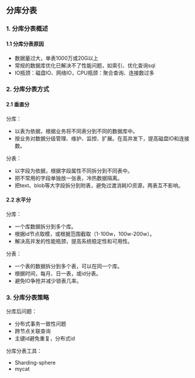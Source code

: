 ## 分库分表

### 1. 分库分表概述

#### 1.1 分库分表原因

- 数据量过大，单表1000万或20G以上
- 常规的数据库优化已解决不了性能问题，如索引、优化查询sql
- IO瓶颈：磁盘IO、网络IO，CPU瓶颈：聚合查询、连接数过多

### 2. 分库分表方式

#### 2.1 垂直分

分库：

- 以表为依据，根据业务将不同表分到不同的数据库中。
- 按业务对数据分级管理、维护、监控、扩展。在高并发下，提高磁盘IO和连接数。

分表：

- 以字段为依据，根据字段属性不同拆分到不同表中。
- 把不常用的字段单独放一张表，冷热数据隔离。
- 把text、blob等大字段拆分到附表，避免过渡消耗IO资源，两表互不影响。

#### 2.2 水平分

分库：

- 一个库数据拆分到多个库。
- 根据id节点取模，或根据范围截取（1-100w，100w-200w）。
- 解决高并发的性能瓶颈，提高系统稳定性和可用性。

分表：

- 一个表的数据拆分到多个表，可以在同一个库。
- 根据时间，每月、日一表，或id分表。
- 避免IO争抢并减少锁表几率。

### 3. 分库分表策略

分库后问题：

- 分布式事务一致性问题
- 跨节点关联查询
- 主键id避免重复，分布式id

分库分表工具：

- Sharding-sphere
- mycat